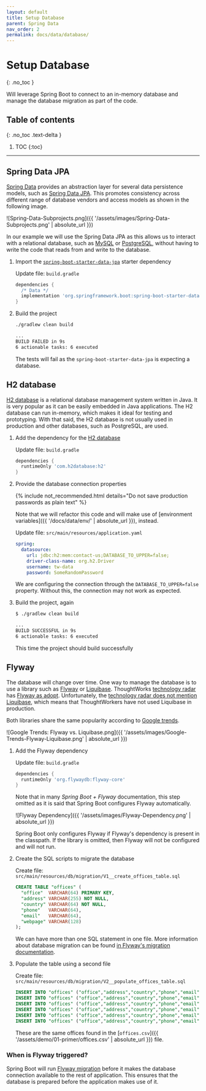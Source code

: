 ```yaml
---
layout: default
title: Setup Database
parent: Spring Data
nav_order: 2
permalink: docs/data/database/
---
```


# Setup Database
{: .no_toc }

Will leverage Spring Boot to connect to an in-memory database and manage the database migration as part of the code.

## Table of contents
{: .no_toc .text-delta }

1. TOC
{:toc}

---

## Spring Data JPA

[Spring Data](https://spring.io/projects/spring-data) provides an abstraction layer for several data persistence models, such as [Spring Data JPA]().  This promotes consistency across different range of database vendors and access models as shown in the following image.

![Spring-Data-Subprojects.png]({{ '/assets/images/Spring-Data-Subprojects.png' | absolute_url }})

In our example we will use the Spring Data JPA as this allows us to interact with a relational database, such as [MySQL](https://www.mysql.com/) or [PostgreSQL](https://www.postgresql.org/s), without having to write the code that reads from and write to the database.

1. Import the [`spring-boot-starter-data-jpa`](https://mvnrepository.com/artifact/org.springframework.boot/spring-boot-starter-data-jpa) starter dependency

   Update file: `build.gradle`

   ```groovy
   dependencies {
     /* Data */
     implementation 'org.springframework.boot:spring-boot-starter-data-jpa'
   }
   ```

1. Build the project

   ```bash
   ./gradlew clean build

   ...
   BUILD FAILED in 9s
   6 actionable tasks: 6 executed
   ```

   The tests will fail as the `spring-boot-starter-data-jpa` is expecting a database.

## H2 database

[H2 database](https://www.h2database.com/) is a relational database management system written in Java.  It is very popular as it can be easily embedded in Java applications.  The H2 database can run in-memory, which makes it ideal for testing and prototyping.  With that said, the H2 database is not usually used in production and other databases, such as PostgreSQL, are used.

1. Add the dependency for the [H2 database](https://www.h2database.com/)

   Update file: `build.gradle`

   ```groovy
   dependencies {
     runtimeOnly 'com.h2database:h2'
   }
   ```

1. Provide the database connection properties

   {% include not_recommended.html details="Do not save production passwords as plain text" %}

   Note that we will refactor this code and will make use of [environment variables]({{ '/docs/data/env/' | absolute_url }}), instead.

   Update file: `src/main/resources/application.yaml`

   ```yaml
   spring:
     datasource:
       url: jdbc:h2:mem:contact-us;DATABASE_TO_UPPER=false;
       driver-class-name: org.h2.Driver
       username: tw-data
       password: SomeRandomPassword
   ```

   We are configuring the connection through the `DATABASE_TO_UPPER=false` property.  Without this, the connection may not work as expected.

1. Build the project, again

   ```bash
   $ ./gradlew clean build

   ...
   BUILD SUCCESSFUL in 9s
   6 actionable tasks: 6 executed
   ```

   This time the project should build successfully

## Flyway

The database will change over time.  One way to manage the database is to use a library such as [Flyway](https://flywaydb.org/) or [Liquibase](https://www.liquibase.org/).  ThoughtWorks [technology radar](https://www.thoughtworks.com/radar/) has [Flyway as adopt](https://www.thoughtworks.com/radar/tools/flyway).  Unfortunately, the [technology radar does not mention Liquibase](https://www.thoughtworks.com/radar/a-z#Liquibase), which means that ThoughtWorkers have not used Liquibase in production.

Both libraries share the same popularity according to [Google trends](https://trends.google.com/trends/explore?q=Flyway,Liquibase).

![Google Trends: Flyway vs. Liquibase.png]({{ '/assets/images/Google-Trends-Flyway-Liquibase.png' | absolute_url }})

1. Add the Flyway dependency

   Update file: `build.gradle`

   ```groovy
   dependencies {
     runtimeOnly 'org.flywaydb:flyway-core'
   }
   ```

   Note that in many _Spring Boot + Flyway_ documentation, this step omitted as it is said that Spring Boot configures Flyway automatically.

   ![Flyway Dependency]({{ '/assets/images/Flyway-Dependency.png' | absolute_url }})

   Spring Boot only configures Flyway if Flyway's dependency is present in the classpath.  If the library is omitted, then Flyway will not be configured and will not run.

1. Create the SQL scripts to migrate the database

   Create file: `src/main/resources/db/migration/V1__create_offices_table.sql`

   ```sql
   CREATE TABLE "offices" (
     "office"  VARCHAR(64) PRIMARY KEY,
     "address" VARCHAR(255) NOT NULL,
     "country" VARCHAR(64) NOT NULL,
     "phone"   VARCHAR(64),
     "email"   VARCHAR(64),
     "webpage" VARCHAR(128)
   );
   ```

   We can have more than one SQL statement in one file.  More information about database migration can be found [in Flyway's migration documentation](https://flywaydb.org/documentation/migrations).

1. Populate the table using a second file

   Create file: `src/main/resources/db/migration/V2__populate_offices_table.sql`

   ```sql
   INSERT INTO "offices" ("office","address","country","phone","email","webpage") VALUES ('ThoughtWorks Cologne','Lichtstr. 43i, 50825 Cologne, Germany','Germany','+49 221 64 30 70 63','contact-de@thoughtworks.com','https://www.thoughtworks.com/locations/cologne');
   INSERT INTO "offices" ("office","address","country","phone","email","webpage") VALUES ('ThoughtWorks Berlin','Zimmerstraße 23, 1. OG, 10969 Berlin, Germany','Germany','+49 (0)30 555 73 5890','contact-de@thoughtworks.com','https://www.thoughtworks.com/locations/berlin');
   INSERT INTO "offices" ("office","address","country","phone","email","webpage") VALUES ('ThoughtWorks Hamburg','Caffamacherreihe 7, 20355 Hamburg, Germany','Germany','+49 (040) 300 95 880','contact-de@thoughtworks.com','https://www.thoughtworks.com/locations/hamburg');
   INSERT INTO "offices" ("office","address","country","phone","email","webpage") VALUES ('ThoughtWorks Munich','Bothestraße 11, 81675 Munich, Germany','Germany','+49 (0)89 262 057 72','contact-de@thoughtworks.com','https://www.thoughtworks.com/locations/munich');
   INSERT INTO "offices" ("office","address","country","phone","email","webpage") VALUES ('ThoughtWorks London','76 Wardour Street, London W1F 0UR, UK','UK','+44 (0)20 3437 0990',null,'https://www.thoughtworks.com/locations/london');
   INSERT INTO "offices" ("office","address","country","phone","email","webpage") VALUES ('ThoughtWorks Manchester','4th Floor Federation House, 2 Federation St., Manchester M4 4BF, UK','UK','+44 (0)161 923 6810',null,'https://www.thoughtworks.com/locations/manchester');
   ```

   These are the same offices found in the [`offices.csv`]({{ '/assets/demo/01-primer/offices.csv' | absolute_url }}) file.

### When is Flyway triggered?

Spring Boot will run [Flyway migration](https://flywaydb.org/documentation/command/migrate) before it makes the database connection available to the rest of application.  This ensures that the database is prepared before the application makes use of it.
